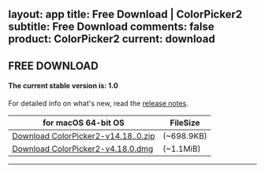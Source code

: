 layout: app
title: Free Download | ColorPicker2
subtitle: Free Download
comments: false
product: ColorPicker2
current: download
---

## <strong>FREE DOWNLOAD</strong>

#### <b>The current stable version is: 1.0</b>

For detailed info on what's new, read the [release notes](./changelog.html).

for macOS 64-bit OS | FileSize
------------------------------ | -------------------------
[Download ColorPicker2-v14.18..0.zip](http://www.filefactory.com/file/73v8d3ptwolf/ColorPicker2-4.18.0.zip)    | (~698.9KB)
[Download ColorPicker2-v4.18.0.dmg](http://www.filefactory.com/file/6fs9gdfx7pm7/ColorPicker2-4.18.0.dmg)    | (~1.1MiB)


---

